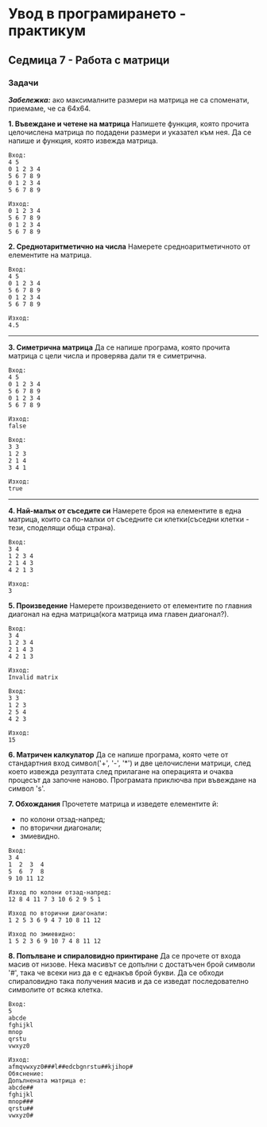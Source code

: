 # Увод в програмирането - практикум
## Седмица 7 - Работа с матрици
### Задачи

***Забележка:*** ако максималните размери на матрица не са споменати, приемаме, че са 64х64.

**1. Въвеждане и четене на матрица**
Напишете функция, която прочита целочислена матрица по подадени размери и указател към нея. Да се напише и функция, която извежда матрица.
```
Вход:
4 5
0 1 2 3 4
5 6 7 8 9
0 1 2 3 4
5 6 7 8 9

Изход:
0 1 2 3 4
5 6 7 8 9
0 1 2 3 4
5 6 7 8 9
```

**2. Среднотаритметично на числа** 
Намерете средноаритметичното от елементите на матрица.
```
Вход:
4 5
0 1 2 3 4
5 6 7 8 9
0 1 2 3 4
5 6 7 8 9

Изход:
4.5
```

---

**3. Симетрична матрица**
Да се напише програма, която прочита матрица с цели числа и проверява дали тя е симетрична.
```
Вход:
4 5
0 1 2 3 4
5 6 7 8 9
0 1 2 3 4
5 6 7 8 9

Изход: 
false

Вход:
3 3
1 2 3
2 1 4
3 4 1

Изход: 
true
```
---

**4. Най-малък от съседите си**
Намерете броя на елементите в една матрица, които са по-малки от съседните си клетки(съседни клетки - тези, споделящи обща страна).

```
Вход:
3 4
1 2 3 4
2 1 4 3
4 2 1 3

Изход:
3
```
**5. Произведение**
Намерете произведението от елементите по главния диагонал на една матрица(кога матрица има главен диагонал?).

```
Вход:
3 4
1 2 3 4
2 1 4 3
4 2 1 3

Изход:
Invalid matrix

Вход:
3 3
1 2 3
2 5 4
4 2 3

Изход:
15
```

**6. Матричен калкулатор**
Да се напише програма, която чете от стандартния вход символ('+', '-', '*') и две целочислени матрици, след което извежда резултата след прилагане на операцията и очаква процесът да започне наново. Програмата приключва при въвеждане на символ 's'.


**7. Обхождания**
Прочетете матрица и изведете елементите й:
   - по колони отзад-напред;
   - по вторични диагонали;
   - змиевидно.

```
Вход:
3 4
1  2  3  4
5  6  7  8
9 10 11 12

Изход по колони отзад-напред:
12 8 4 11 7 3 10 6 2 9 5 1

Изход по вторични диагонали:
1 2 5 3 6 9 4 7 10 8 11 12

Изход по змиевидно:
1 5 2 3 6 9 10 7 4 8 11 12
```

**8. Попълване и спираловидно принтиране**
Да се прочете от входа масив от низове.
Нека масивът се допълни с достатъчен брой символи '#', така че всеки низ да е с еднакъв брой букви. Да се обходи спираловидно така получения масив и да се изведат последователно символите от всяка клетка.

```
Вход:
5
abcde
fghijkl
mnop
qrstu
vwxyz0

Изход:
afmqvwxyz0###l##edcbgnrstu##kjihop#
Обяснение:
Допълнената матрица е:
abcde##
fghijkl
mnop###
qrstu##
vwxyz0#
```

